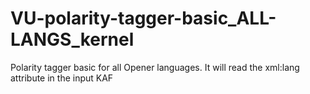 VU-polarity-tagger-basic_ALL-LANGS_kernel
=========================================

Polarity tagger basic for all Opener languages. It will read the xml:lang attribute in the input KAF
